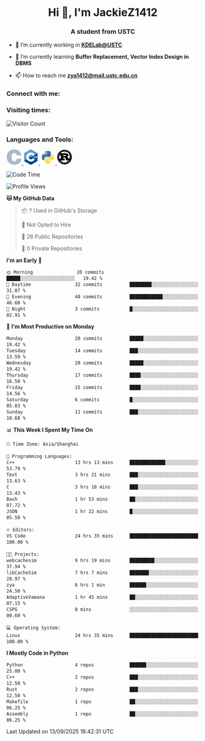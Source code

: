<h1 align="center">Hi 👋, I'm JackieZ1412</h1>
<h3 align="center">A student from USTC</h3>

- 🔭 I’m currently working in [**KDELab@USTC**](http://kdelab.ustc.edu.cn/)

- 🌱 I’m currently learning **Buffer Replacement, Vector Index Design in DBMS**

- 📫 How to reach me **zya1412@mail.ustc.edu.cn**

<h3 align="left">Connect with me:</h3>
<p align="left">
</p>

<h3 align="left">Visiting times:</h3>
<p align="left">
</p>

![Visitor Count](https://profile-counter.glitch.me/Christmas/count.svg)

<h3 align="left">Languages and Tools:</h3>
<p align="left"> <a href="https://www.cprogramming.com/" target="_blank" rel="noreferrer"> <img src="https://raw.githubusercontent.com/devicons/devicon/master/icons/c/c-original.svg" alt="c" width="40" height="40"/> </a> <a href="https://www.w3schools.com/cpp/" target="_blank" rel="noreferrer"> <img src="https://raw.githubusercontent.com/devicons/devicon/master/icons/cplusplus/cplusplus-original.svg" alt="cplusplus" width="40" height="40"/> </a> <a href="https://www.python.org" target="_blank" rel="noreferrer"> <img src="https://raw.githubusercontent.com/devicons/devicon/master/icons/python/python-original.svg" alt="python" width="40" height="40"/> </a> <a href="https://www.rust-lang.org" target="_blank" rel="noreferrer"> <img src="https://raw.githubusercontent.com/devicons/devicon/master/icons/rust/rust-plain.svg" alt="rust" width="40" height="40"/> </a> </p>



<!--START_SECTION:waka-->
![Code Time](http://img.shields.io/badge/Code%20Time-1%2C381%20hrs%2010%20mins-blue)

![Profile Views](http://img.shields.io/badge/Profile%20Views-0-blue)

**🐱 My GitHub Data** 

> 📦 ? Used in GitHub's Storage 
 > 
> 🚫 Not Opted to Hire
 > 
> 📜 26 Public Repositories 
 > 
> 🔑 0 Private Repositories 
 > 
**I'm an Early 🐤** 

```text
🌞 Morning                20 commits          █████░░░░░░░░░░░░░░░░░░░░   19.42 % 
🌆 Daytime                32 commits          ████████░░░░░░░░░░░░░░░░░   31.07 % 
🌃 Evening                48 commits          ████████████░░░░░░░░░░░░░   46.60 % 
🌙 Night                  3 commits           █░░░░░░░░░░░░░░░░░░░░░░░░   02.91 % 
```
📅 **I'm Most Productive on Monday** 

```text
Monday                   20 commits          █████░░░░░░░░░░░░░░░░░░░░   19.42 % 
Tuesday                  14 commits          ███░░░░░░░░░░░░░░░░░░░░░░   13.59 % 
Wednesday                20 commits          █████░░░░░░░░░░░░░░░░░░░░   19.42 % 
Thursday                 17 commits          ████░░░░░░░░░░░░░░░░░░░░░   16.50 % 
Friday                   15 commits          ████░░░░░░░░░░░░░░░░░░░░░   14.56 % 
Saturday                 6 commits           █░░░░░░░░░░░░░░░░░░░░░░░░   05.83 % 
Sunday                   11 commits          ███░░░░░░░░░░░░░░░░░░░░░░   10.68 % 
```


📊 **This Week I Spent My Time On** 

```text
🕑︎ Time Zone: Asia/Shanghai

💬 Programming Languages: 
C++                      13 hrs 13 mins      █████████████░░░░░░░░░░░░   53.79 % 
Text                     3 hrs 21 mins       ███░░░░░░░░░░░░░░░░░░░░░░   13.63 % 
C                        3 hrs 18 mins       ███░░░░░░░░░░░░░░░░░░░░░░   13.43 % 
Bash                     1 hr 53 mins        ██░░░░░░░░░░░░░░░░░░░░░░░   07.72 % 
JSON                     1 hr 22 mins        █░░░░░░░░░░░░░░░░░░░░░░░░   05.58 % 

🔥 Editors: 
VS Code                  24 hrs 35 mins      █████████████████████████   100.00 % 

🐱‍💻 Projects: 
webcachesim              9 hrs 19 mins       █████████░░░░░░░░░░░░░░░░   37.94 % 
libCacheSim              7 hrs 7 mins        ███████░░░░░░░░░░░░░░░░░░   28.97 % 
zya                      6 hrs 1 min         ██████░░░░░░░░░░░░░░░░░░░   24.50 % 
AdaptiveVamana           1 hr 45 mins        ██░░░░░░░░░░░░░░░░░░░░░░░   07.15 % 
CSPG                     8 mins              ░░░░░░░░░░░░░░░░░░░░░░░░░   00.60 % 

💻 Operating System: 
Linux                    24 hrs 35 mins      █████████████████████████   100.00 % 
```

**I Mostly Code in Python** 

```text
Python                   4 repos             ██████░░░░░░░░░░░░░░░░░░░   25.00 % 
C++                      2 repos             ███░░░░░░░░░░░░░░░░░░░░░░   12.50 % 
Rust                     2 repos             ███░░░░░░░░░░░░░░░░░░░░░░   12.50 % 
Makefile                 1 repo              ██░░░░░░░░░░░░░░░░░░░░░░░   06.25 % 
Assembly                 1 repo              ██░░░░░░░░░░░░░░░░░░░░░░░   06.25 % 
```




 Last Updated on 13/09/2025 18:42:31 UTC
<!--END_SECTION:waka-->

